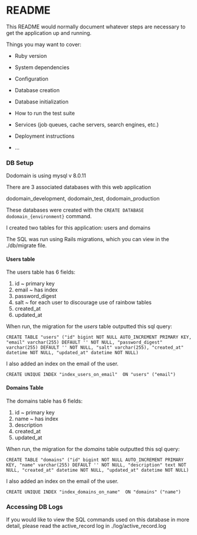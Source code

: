 # README

This README would normally document whatever steps are necessary to get the
application up and running.

Things you may want to cover:

* Ruby version

* System dependencies

* Configuration

* Database creation

* Database initialization

* How to run the test suite

* Services (job queues, cache servers, search engines, etc.)

* Deployment instructions

* ...


### DB Setup 

Dodomain is using mysql v 8.0.11

There are 3 associated databases with this web application

dodomain_development, dodomain_test, dodomain_production

These databases were created with the `CREATE DATABASE dodomain_{environment}` command.

I created two tables for this application: users and domains

The SQL was run using Rails migrations, which you can view in the ./db/migrate file.

#### Users table

The users table has 6 fields:
1. id ~ primary key
2. email ~ has index
3. password_digest
4. salt ~ for each user to discourage use of rainbow tables
5. created_at
6. updated_at

When run, the migration for the *users* table outputted this sql query:

`CREATE TABLE "users" ("id" bigint NOT NULL AUTO_INCREMENT PRIMARY KEY, "email" varchar(255) DEFAULT '' NOT NULL, "password_digest" varchar(255) DEFAULT '' NOT NULL, "salt" varchar(255), "created_at" datetime NOT NULL, "updated_at" datetime NOT NULL)`

I also added an index on the email of the user.

`CREATE UNIQUE INDEX "index_users_on_email"  ON "users" ("email")`

#### Domains Table

The domains table has 6 fields:
1. id ~ primary key
2. name ~ has index
3. description
4. created_at
5. updated_at

When run, the migration for the *domains* table outputted this sql query: 

`CREATE TABLE "domains" ("id" bigint NOT NULL AUTO_INCREMENT PRIMARY KEY, "name" varchar(255) DEFAULT '' NOT NULL, "description" text NOT NULL, "created_at" datetime NOT NULL, "updated_at" datetime NOT NULL)`

I also added an index on the email of the user.

`CREATE UNIQUE INDEX "index_domains_on_name"  ON "domains" ("name")`

### Accessing DB Logs

If you would like to view the SQL commands used on this database in more detail, please read the active_record log in ./log/active_record.log
